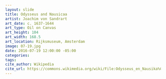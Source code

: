 ```yaml
---
layout: slide
title: Odysseus and Nausicaa
artist: Joachim von Sandrart
art_date: c. 1637-1644
art_type: Oil on Canvas
art_height: 104
art_width: 168.5
art_location: Rijksmuseum, Amsterdam
image: 07-19.jpg
date: 2016-07-19 12:00:00 -05:00
categories:
tags:
cite_author: Wikipedia
cite_url: https://commons.wikimedia.org/wiki/File:Odysseus_en_Nausika%C3%A4_Rijksmuseum_SK-A-4278.jpeg
---
```

